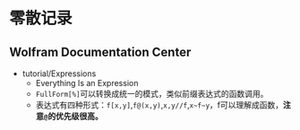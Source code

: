 零散记录
========

## Wolfram Documentation Center 
- tutorial/Expressions
  - Everything Is an Expression
  - `FullForm[%]`可以转换成统一的模式，类似前缀表达式的函数调用。
  - 表达式有四种形式：`f[x,y]`,`f@(x,y)`,`x,y//f`,`x~f~y`，f可以理解成函数，**注意`@`的优先级很高。**